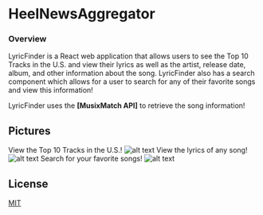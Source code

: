 # HeelNewsAggregator

### Overview
LyricFinder is a React web application that allows users to see the Top 10 Tracks in the U.S. and view their lyrics as well as the artist, release date, album, and other information about the song. LyricFinder also has a search component which allows for a user to search for any of their favorite songs and view this information!

LyricFinder uses the **[MusixMatch API]** to retrieve the song information!

[GitHub action]: https://developer.musixmatch.com

## Pictures
View the Top 10 Tracks in the U.S.!
![alt text](https://i.gyazo.com/80697b327a0fe4a6f95e073952ef49c6.png)
View the lyrics of any song!
![alt text](https://i.gyazo.com/c6247964148b96a1b9bc7991e53eefc0.png)
Search for your favorite songs!
![alt text](https://i.gyazo.com/b5f730787219d2f32ca3e471ab6304d7.png)


## License
[MIT](LICENSE)

